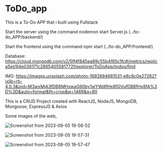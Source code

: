 # ToDo_app
This is a To-Do APP that i built using Fullstack

Start the server using the command nodemon start Server.js (../to-do_APP/backend/)

Start the frontend using the command npm start (../to-do_APP/frontend/)

Database: https://cloud.mongodb.com/v2/5ff4f845ea99c55b4f65c1fc#/metrics/replicaSet/64e036171c2865405581772f/explorer/ToDoApp/todos/find

IMG: https://images.unsplash.com/photo-1692894681531-e6c8c0e27262?ixlib=rb-4.0.3&ixid=M3wxMjA3fDB8MHxwaG90by1wYWdlfHx8fGVufDB8fHx8fA%3D%3D&auto=format&fit=crop&w=1469&q=80

This is a CRUD Project created with ReactJS, NodeJS, MongoDB, Mongoose, ExpressJS & Axios 

Some images of the web,

![Screenshot from 2023-09-05 19-56-52](https://github.com/StewardHE/ToDo_app/assets/84992800/32d943fb-9ba1-4de6-adc2-1df02b856300)


![Screenshot from 2023-09-05 19-57-31](https://github.com/StewardHE/ToDo_app/assets/84992800/d6bbf5db-3c23-42b2-bea9-8e3736ac2907)

![Screenshot from 2023-09-05 19-57-47](https://github.com/StewardHE/ToDo_app/assets/84992800/03c403da-4a4d-4a66-805d-05c9679f3f4c)
